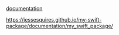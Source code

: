[documentation](https://github.com/mblistan/mblistan.github.io/DocumentationPlayground.doccarchive/index.html)




https://jessesquires.github.io/my-swift-package/documentation/my_swift_package/
